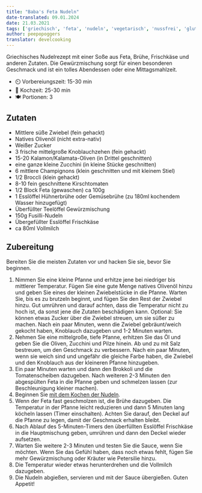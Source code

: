 ```yaml
---
title: "Baba's Feta Nudeln"
date-translated: 09.01.2024
date: 21.03.2021
tags: ['griechisch', 'feta', 'nudeln', 'vegetarisch', 'nussfrei', 'glutenfrei']
author: peepopoggers
translator: develcooking
---
```


Griechisches Nudelrezept mit einer Soße aus Feta, Brühe, Frischkäse und anderen Zutaten. Die Gewürzmischung sorgt für einen besonderen Geschmack und ist ein tolles Abendessen oder eine Mittagsmahlzeit.

- ⏲️ Vorbereiungszeit: 15-30 min
- 🍳 Kochzeit: 25-30 min
- 🍽️  Portionen: 3

## Zutaten

- Mittlere süße Zwiebel (fein gehackt)
- Natives Olivenöl (nicht extra-nativ)
- Weißer Zucker
- 3 frische mittelgroße Knoblauchzehen (fein gehackt)
- 15-20 Kalamon/Kalamata-Oliven (in Drittel geschnitten)
- eine ganze kleine Zucchini (in kleine Stücke geschnitten)
- 6 mittlere Champignons (klein geschnitten und mit kleinem Stiel)
- 1/2 Broccli (klein gehackt)
- 8-10 fein geschnittene Kirschtomaten
- 1/2 Block Feta (gewaschen) ca 100g
- 1 Esslöffel Hühnerbrühe oder Gemüsebrühe (zu 180ml kochendem Wasser hinzugefügt)
- Überfüllter Teelöffel Gewürzmischung
- 150g Fusilli-Nudeln
- Übergefüllter Esslöffel Frischkäse
- ca 80ml Vollmilch

## Zubereitung

Bereiten Sie die meisten Zutaten vor und hacken Sie sie, bevor Sie beginnen.

1. Nimmen Sie eine kleine Pfanne und erhitze jene bei niedriger bis mittlerer Temperatur. Fügen Sie eine gute Menge natives Olivenöl hinzu und geben Sie eines der kleinen Zwiebelstücke in die Pfanne. Warten Sie, bis es zu brutzeln beginnt, und fügen Sie den Rest der Zwiebel hinzu. Gut umrühren und darauf achten, dass die Temperatur nicht zu hoch ist, da sonst jene die Zutaten beschädigen kann. Optional: Sie können etwas Zucker über die Zwiebel streuen, um sie süßer zu machen. Nach ein paar Minuten, wenn die Zwiebel gebräunt/weich gekocht haben, Knoblauch dazugeben und 1-2 Minuten warten.
2. Nehmen Sie eine mittelgroße, tiefe Pfanne, erhitzen Sie das Öl und geben Sie die Oliven, Zucchini und Pilze hinein. Ab und zu mit Salz bestreuen, um den Geschmack zu verbessern. Nach ein paar Minuten, wenn sie weich sind und ungefähr die gleiche Farbe haben, die Zwiebel und den Knoblauch aus der kleineren Pfanne hinzugeben.
3. Ein paar Minuten warten und dann den Brokkoli und die Tomatenscheiben dazugeben. Nach weiteren 2-3 Minuten den abgespülten Feta in die Pfanne geben und schmelzen lassen (zur Beschleunigung kleiner machen).
4. Beginnen Sie [mit dem Kochen der Nudeln](/nudeln).
5. Wenn der Feta fast geschmolzen ist, die Brühe dazugeben. Die Temperatur in der Pfanne leicht reduzieren und dann 5 Minuten lang köcheln lassen (Timer einschalten). Achten Sie darauf, den Deckel auf die Pfanne zu legen, damit der Geschmack erhalten bleibt.
6. Nach Ablauf des 5-Minuten-Timers den überfüllten Esslöffel Frischkäse in die Hauptmischung geben, umrühren und dann den Deckel wieder aufsetzen.
7. Warten Sie weitere 2-3 Minuten und testen Sie die Sauce, wenn Sie möchten. Wenn Sie das Gefühl haben, dass noch etwas fehlt, fügen Sie mehr Gewürzmischung oder Kräuter wie Petersilie hinzu.
8. Die Temperatur wieder etwas herunterdrehen und die Vollmilch dazugeben.
9. Die Nudeln abgießen, servieren und mit der Sauce übergießen. Guten Appetit!
